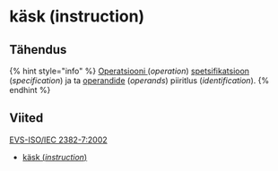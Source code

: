 # käsk \(instruction\)

## Tähendus

{% hint style="info" %}
[Operatsiooni ](tehe-operation.md)\(_operation_\) [spetsifikatsioon](spetsifikatsioon-specification.md) \(_specification_\) ja ta [operandide](operand-operand.md) \(_operands_\) piiritlus \(_identification_\).
{% endhint %}

## Viited

[EVS-ISO/IEC 2382-7:2002](http://www.evs.ee/tooted/evs-iso-iec-2382-7-2002)

* [käsk \(_instruction_\)](http://www.eki.ee/dict/its/index.cgi?Q=D0FCD439-6C03-1014-88DC-FC5F0DBED45A&F=GUID&C01=1&C02=0&C10=1)

